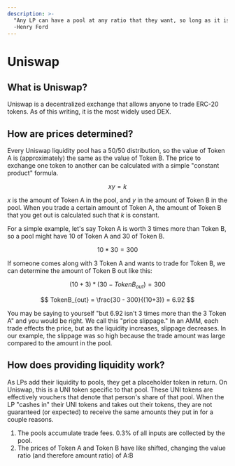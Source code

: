 ```yaml
---
description: >-
  "Any LP can have a pool at any ratio that they want, so long as it is 50/50."
  -Henry Ford
---
```


# Uniswap

## What is Uniswap?

Uniswap is a decentralized exchange that allows anyone to trade ERC-20 tokens. As of this writing, it is the most widely used DEX.

## How are prices determined?

Every Uniswap liquidity pool has a 50/50 distribution, so the value of Token A is \(approximately\) the same as the value of Token B. The price to exchange one token to another can be calculated with a simple "constant product" formula. 

$$
xy = k
$$

_x_ is the amount of Token A in the pool, and _y_ in the amount of Token B in the pool. When you trade a certain amount of Token A, the amount of Token B that you get out is calculated such that _k_ is constant.

For a simple example, let's say Token A is worth 3 times more than Token B, so a pool might have 10 of Token A and 30 of Token B.

$$
10 * 30 = 300
$$

If someone comes along with 3 Token A and wants to trade for Token B, we can determine the amount of Token B out like this:

$$
(10 + 3)*(30-TokenB_{out}) = 300
$$

$$
TokenB_{out} = \frac{30 - 300}{(10+3)} = 6.92
$$

You may be saying to yourself "but 6.92 isn't 3 times more than the 3 Token A" and you would be right. We call this "price slippage." In an AMM, each trade effects the price, but as the liquidity increases, slippage decreases. In our example, the slippage was so high because the trade amount was large compared to the amount in the pool. 

## How does providing liquidity work?

As LPs add their liquidity to pools, they get a placeholder token in return. On Uniswap, this is a UNI token specific to that pool. These UNI tokens are effectively vouchers that denote that person's share of that pool. When the LP "cashes in" their UNI tokens and takes out their tokens, they are not guaranteed \(or expected\) to receive the same amounts they put in for a couple reasons.

1. The pools accumulate trade fees. 0.3% of all inputs are collected by the pool.
2. The prices of Token A and Token B have like shifted, changing the value ratio \(and therefore amount ratio\) of A:B

